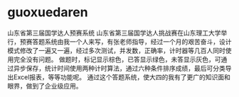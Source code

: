 # guoxuedaren
山东省第三届国学达人预赛系统
山东省第三届国学达人挑战赛在山东理工大学举行，预赛答题系统由我一个人来写，有张老师指导，经过一个月的艰苦奋斗，设计模式修改了一遍又一遍，经过多次测试，并发数，正确率，计时器等几百人同时使用完全没有问题。
做题时，标记显示棕色，已答显示绿色，未答显示灰色，可通过异步保存，统计时间使用两种计时算法，通过六种条件排序成绩，最后可分类导出Excel报表，等等功能呢。
通过这个答题系统，使大四的我有了更广的知识面和眼界，做到了企业级应用。
